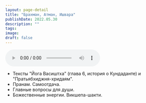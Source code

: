 ```yaml
---
layout: page-detail
title: "Брахман, Атман, Ишвара"
publishDate: 2022.05.30
description: ""
tags:
image:
draft: false
---
```


<audio title="2022.05.30 - Брахман, Атман, Ишвара.mp3" src="https://filer-api.advayta.org/v1.0/public/files/75176" controls=""></audio>

* Тексты "Йога Васиштха" (глава 6, история о Кундаданте) и "Пратьябхиджня-хридаям".
* Пранам. Самоотдача.
* Главные вопросы для души.
* Божественные энергии. Викшепа-шакти.

  
